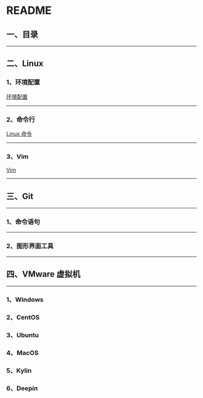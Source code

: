 # README

## 一、目录

---

## 二、Linux

### 1、环境配置

[环境配置](./Linux/Linux环境部署+项目部署.md)

---

### 2、命令行

[Linux 命令](./Linux/Linux命令.md)

---

### 3、Vim

[Vim](./Linux/Vim.md)

---



## 三、Git

---

### 1、命令语句

---

### 2、图形界面工具

---



## 四、VMware 虚拟机

---

### 1、Windows

### 2、CentOS

### 3、Ubuntu

### 4、MacOS

### 5、Kylin

### 6、Deepin